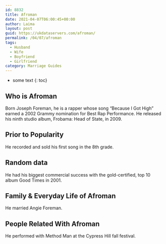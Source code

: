 ```yaml
---
id: 8832
title: Afroman
date: 2021-04-07T06:00:45+00:00
author: Laima
layout: post
guid: https://ukdataservers.com/afroman/
permalink: /04/07/afroman
tags:
  - Husband
  - Wife
  - Boyfriend
  - Girlfriend
category: Marriage Guides
---
```


* some text
{: toc}


## Who is Afroman
                  
                  
                  
Born Joseph Foreman, he is a rapper whose song &#8220;Because I Got High&#8221; earned a 2002 Grammy nomination for Best Rap Performance. He released his ninth studio album, Frobama: Head of State, in 2009.
                  
              
            
              
            
                
                
                
## Prior to Popularity
                  
                  
                  
He recorded and sold his first song in the 8th grade.
                  
              
            
              
            
                
                
                
## Random data
                  
                  
                  
He had his biggest commercial success with the gold-certified, top 10 album Good Times in 2001.
                  
              
            
              
            
                
                
                
## Family & Everyday Life of Afroman
                  
                  
                  
He married Angie Foreman.
                  
              
            
              
            
                
                
                
## People Related With Afroman
                  
                  
                  
He performed with Method Man at the Cypress Hill fall festival.
                  
              
            
              
            
                
              
            
              
              
            
            
              
            
          
          
          